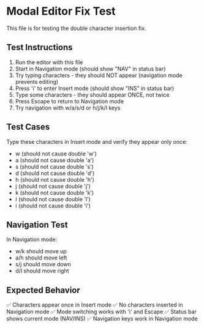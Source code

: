 # Modal Editor Fix Test

This file is for testing the double character insertion fix.

## Test Instructions

1. Run the editor with this file
2. Start in Navigation mode (should show "NAV" in status bar)
3. Try typing characters - they should NOT appear (navigation mode prevents editing)
4. Press 'i' to enter Insert mode (should show "INS" in status bar)
5. Type some characters - they should appear ONCE, not twice
6. Press Escape to return to Navigation mode
7. Try navigation with w/a/s/d or h/j/k/l keys

## Test Cases

Type these characters in Insert mode and verify they appear only once:

- w (should not cause double 'w')
- a (should not cause double 'a') 
- s (should not cause double 's')
- d (should not cause double 'd')
- h (should not cause double 'h')
- j (should not cause double 'j')
- k (should not cause double 'k')
- l (should not cause double 'l')
- i (should not cause double 'i')

## Navigation Test

In Navigation mode:
- w/k should move up
- a/h should move left  
- s/j should move down
- d/l should move right

## Expected Behavior

✅ Characters appear once in Insert mode
✅ No characters inserted in Navigation mode
✅ Mode switching works with 'i' and Escape
✅ Status bar shows current mode (NAV/INS)
✅ Navigation keys work in Navigation mode